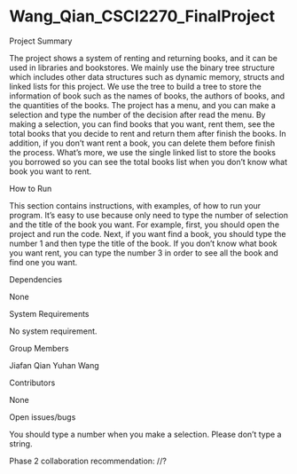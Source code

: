 # Wang_Qian_CSCI2270_FinalProject

Project Summary 

The project shows a system of renting and returning books, and it can be used in libraries and bookstores. We mainly use the binary tree structure which includes other data structures such as dynamic memory, structs and linked lists for this project. We use the tree to build a tree to store the information of book such as the names of books, the authors of books, and the quantities of the books. The project has a menu, and you can make a selection and type the number of the decision after read the menu. By making a selection, you can find books that you want, rent them, see the total books that you decide to rent and return them after finish the books. In addition, if you don’t want rent a book, you can delete them before finish the process. What’s more, we use the single linked list to store the books you borrowed so you can see the total books list when you don’t know what book you want to rent. 


How to Run 

This section contains instructions, with examples, of how to run your program. 
It’s easy to use because only need to type the number of selection and the title of the book you want. For example, first, you should open the project and run the code. Next, if you want find a book, you should type the number 1 and then type the title of the book. If you don’t know what book you want rent, you can type the number 3 in order to see all the book and find one you want.

Dependencies 

None 

System Requirements 

No system requirement.
 
Group Members 

Jiafan Qian
Yuhan Wang 

Contributors 

None

Open issues/bugs 

You should type a number when you make a selection. Please don’t type a string. 

Phase 2 collaboration recommendation: 
//?
